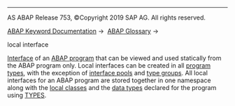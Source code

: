   

* * *

AS ABAP Release 753, ©Copyright 2019 SAP AG. All rights reserved.

[ABAP Keyword Documentation](javascript:call_link\('abenabap.htm'\)) →  [ABAP Glossary](javascript:call_link\('abenabap_glossary.htm'\)) → 

local interface

[Interface](javascript:call_link\('abeninterface_oo_glosry.htm'\) "Glossary Entry") of an [ABAP program](javascript:call_link\('abenabap_program_glosry.htm'\) "Glossary Entry") that can be viewed and used statically from the ABAP program only. Local interfaces can be created in all [program types](javascript:call_link\('abenprogram_type_glosry.htm'\) "Glossary Entry"), with the exception of [interface pools](javascript:call_link\('abeninterface_pool_glosry.htm'\) "Glossary Entry") and [type groups](javascript:call_link\('abentype_group_1_glosry.htm'\) "Glossary Entry"). All local interfaces for an ABAP program are stored together in one namespace along with the [local classes](javascript:call_link\('abenlocal_class_glosry.htm'\) "Glossary Entry") and the [data types](javascript:call_link\('abendata_type_glosry.htm'\) "Glossary Entry") declared for the program using [TYPES](javascript:call_link\('abaptypes.htm'\)).